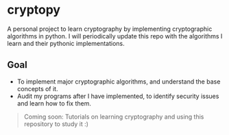# cryptopy

A personal project to learn cryptography by implementing cryptographic algorithms in python. I will periodically update this repo with the algorithms I learn and their pythonic implementations.

## Goal 
- To implement major cryptographic algorithms, and understand the base concepts of it. 
- Audit my programs after I have implemented, to identify security issues and learn how to fix them. 

> Coming soon: Tutorials on learning cryptography and using this repository to study it :)

